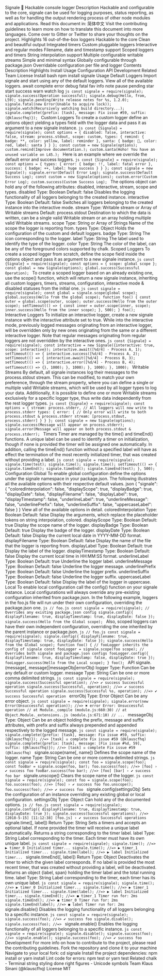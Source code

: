 Signale 👋 Hackable console logger Description Hackable and configurable to the core, signale can be used for logging purposes, status reporting, as well as for handling the output rendering process of other node modules and applications. Read this document in: 简体中文 Visit the contributing guidelines to learn more on how to translate this document into more languages. Come over to Gitter or Twitter to share your thoughts on the project. Highlights 16 out-of-the-box loggers Hackable to the core Clean and beautiful output Integrated timers Custom pluggable loggers Interactive and regular modes Filename, date and timestamp support Scoped loggers and timers String interpolation support Multiple configurable writable streams Simple and minimal syntax Globally configurable through package.json Overridable configuration per file and logger Contents Description Highlights Install Usage Configuration API Development Related Team License Install bash npm install signale Usage Default Loggers Import signale and start using any of the default loggers. View all of the available loggers. await complete error debug fatal fav info note pause pending star start success warn watch log ```js const signale = require(signale); signale.success(Operation successful); signale.debug(Hello, from, L59); signale.pending(Write release notes for %s, 1.2.0); signale.fatal(new Error(Unable to acquire lock)); signale.watch(Recursively watching build directory...); signale.complete({prefix: [task], message: Fix issue #59, suffix: (@klauscfhq)}); ``` Custom Loggers To create a custom logger define an options object yielding a types field with the logger data and pass it as argument to a new signale instance. ```js const {Signale} = require(signale); const options = { disabled: false, interactive: false, stream: process.stdout, scope: custom, types: { remind: { badge: **, color: yellow, label: reminder }, santa: { badge: 🎅, color: red, label: santa } } }; const custom = new Signale(options); custom.remind(Improve documentation.); custom.santa(Hoho! You have an unused variable on L45.); ``` Here is an example where we override the default error and success loggers. ```js const {Signale} = require(signale); const options = { types: { error: { badge: !!, label: fatal error }, success: { badge: ++, label: huge success } } }; const signale = new Signale(); signale.error(Default Error Log); signale.success(Default Success Log); const custom = new Signale(options); custom.error(Custom Error Log); custom.success(Custom Success Log); ``` The options object can hold any of the following attributes: disabled, interactive, stream, scope and types. disabled Type: Boolean Default: false Disables the logging functionality of all loggers belonging to the created instance. interactive Type: Boolean Default: false Switches all loggers belonging to the created instance into the interactive mode. stream Type: Writable stream or Array of Writable streams Default: process.stdout Destination to which the data is written, can be a single valid Writable stream or an array holding multiple valid Writable streams. scope Type: String or Array of Strings Name of the scope the logger is reporting from. types Type: Object Holds the configuration of the custom and default loggers. badge Type: String The icon corresponding to the logger. label Type: String The label used to identify the type of the logger. color Type: String The color of the label, can be any of the foreground colors supported by chalk. Scoped Loggers To create a scoped logger from scratch, define the scope field inside the options object and pass it as argument to a new signale instance. ```js const {Signale} = require(signale); const options = { scope: global scope }; const global = new Signale(options); global.success(Successful Operation); ``` To create a scoped logger based on an already existing one, use the scope() function, which will return a new signale instance, inheriting all custom loggers, timers, streams, configuration, interactive mode & disabled statuses from the initial one. ```js const signale = require(signale); const global = signale.scope(global scope); global.success(Hello from the global scope); function foo() { const outer = global.scope(outer, scope); outer.success(Hello from the outer scope); setTimeout(() => { const inner = outer.scope(inner, scope); inner.success(Hello from the inner scope); }, 500); } foo(); ``` Interactive Loggers To initialize an interactive logger, create a new signale instance with the interactive attribute set to true. While into the interactive mode, previously logged messages originating from an interactive logger, will be overridden only by new ones originating from the same or a different interactive logger. Note that regular messages originating from regular loggers are not overridden by the interactive ones. ```js const {Signale} = require(signale); const interactive = new Signale({interactive: true, scope: interactive}); interactive.await([%d/4] - Process A, 1); setTimeout(() => { interactive.success([%d/4] - Process A, 2); setTimeout(() => { interactive.await([%d/4] - Process B, 3); setTimeout(() => { interactive.error([%d/4] - Process B, 4); setTimeout(() => {}, 1000); }, 1000); }, 1000); }, 1000); ``` Writable Streams By default, all signale instances log their messages to the process.stdout stream. This can be modified, to match your own preference, through the stream property, where you can define a single or multiple valid Writable streams, which will be used by all logger types to log your data. Additionally, it is possible to define one or more Writable streams exclusively for a specific logger type, thus write data independently from the rest logger types. ```js const {Signale} = require(signale); const options = { stream: process.stderr, // All loggers will now write to process.stderr types: { error: { // Only error will write to both process.stdout & process.stderr stream: [process.stdout, process.stderr] } } }; const signale = new Signale(options); signale.success(Message will appear on process.stderr); signale.error(Message will appear on both process.stdout & process.stderr); ``` Timers Timer are managed by the time() and timeEnd() functions. A unique label can be used to identify a timer on initialization, though if none is provided the timer will be assigned one automatically. In addition, calling the timeEnd() function without a specified label will have as effect the termination of the most recently initialized timer, that was created without providing a label. ```js const signale = require(signale); signale.time(test); signale.time(); signale.time(); setTimeout(() => { signale.timeEnd(); signale.timeEnd(); signale.timeEnd(test); }, 500); ``` Configuration Global To enable global configuration define the options under the signale namespace in your package.json. The following illustrates all the available options with their respective default values. json { "signale": { "coloredInterpolation": false, "displayScope": true, "displayBadge": true, "displayDate": false, "displayFilename": false, "displayLabel": true, "displayTimestamp": false, "underlineLabel": true, "underlineMessage": false, "underlinePrefix": false, "underlineSuffix": false, "uppercaseLabel": false } } View all of the available options in detail. coloredInterpolation Type: Boolean Default: false Display the arguments, which replace the placeholder tokens on string interpolation, colored. displayScope Type: Boolean Default: true Display the scope name of the logger. displayBadge Type: Boolean Default: true Display the badge of the logger. displayDate Type: Boolean Default: false Display the current local date in YYYY-MM-DD format. displayFilename Type: Boolean Default: false Display the name of the file that the logger is reporting from. displayLabel Type: Boolean Default: true Display the label of the logger. displayTimestamp Type: Boolean Default: false Display the current local time in HH:MM:SS format. underlineLabel Type: Boolean Default: true Underline the logger label. underlineMessage Type: Boolean Default: false Underline the logger message. underlinePrefix Type: Boolean Default: false Underline the logger prefix. underlineSuffix Type: Boolean Default: false Underline the logger suffix. uppercaseLabel Type: Boolean Default: false Display the label of the logger in uppercase. Local To enable local configuration call the config() function on your signale instance. Local configurations will always override any pre-existing configuration inherited from package.json. In the following example, loggers in the foo.js file will run under their own configuration, overriding the package.json one. ```js // foo.js const signale = require(signale); // Overrides any existing package.json config signale.config({ displayFilename: true, displayTimestamp: true, displayDate: false }); signale.success(Hello from the Global scope); ``` Also, scoped loggers can have their own independent configuration, overriding the one inherited by the parent instance or package.json. ```js // foo.js const signale = require(signale); signale.config({ displayFilename: true, displayTimestamp: true, displayDate: false }); signale.success(Hello from the Global scope); function foo() { // fooLogger inherits the config of signale const fooLogger = signale.scope(foo scope); // Overrides both signale and package.json configs fooLogger.config({ displayFilename: true, displayTimestamp: false, displayDate: true }); fooLogger.success(Hello from the Local scope); } foo(); ``` API signale.<logger>(message[, message]|messageObj|errorObj) logger Type: Function Can be any default or custom logger. message Type: String Can be one or more comma delimited strings. ```js const signale = require(signale); signale.success(Successful operation); //=> ✔ success Successful operation signale.success(Successful, operation); //=> ✔ success Successful operation signale.success(Successful %s, operation); //=> ✔ success Successful operation ``` errorObj Type: Error Object Can be any error object. ```js const signale = require(signale); signale.error(new Error(Unsuccessful operation)); //=> ✖ error Error: Unsuccessful operation // at Module._compile (module.js:660:30) // at Object.Module._extensions..js (module.js:671:10) // ... ``` messageObj Type: Object Can be an object holding the prefix, message and suffix attributes, with prefix and suffix always prepended and appended respectively to the logged message. ```js const signale = require(signale); signale.complete({prefix: [task], message: Fix issue #59, suffix: (@klauscfhq)}); //=> [task] ☒ complete Fix issue #59 (@klauscfhq) signale.complete({prefix: [task], message: [Fix issue #%d, 59], suffix: (@klauscfhq)}); //=> [task] ☒ complete Fix issue #59 (@klauscfhq) ``` signale.scope(name[, name]) Defines the scope name of the logger. name Type: String Can be one or more comma delimited strings. ```js const signale = require(signale); const foo = signale.scope(foo); const fooBar = signale.scope(foo, bar); foo.success(foo); //=> [foo] › ✔ success foo fooBar.success(foo bar); //=> [foo] [bar] › ✔ success foo bar ``` signale.unscope() Clears the scope name of the logger. ```js const signale = require(signale); const foo = signale.scope(foo); foo.success(foo); //=> [foo] › ✔ success foo foo.unscope(); foo.success(foo); //=> ✔ success foo ``` signale.config(settingsObj) Sets the configuration of an instance overriding any existing global or local configuration. settingsObj Type: Object Can hold any of the documented options. ```js // foo.js const signale = require(signale); signale.config({ displayFilename: true, displayTimestamp: true, displayDate: true }); signale.success(Successful operations); //=> [2018-5-15] [11:12:38] [foo.js] › ✔ success Successful operations ``` signale.time([, label]) Return Type: String Sets a timers and accepts an optional label. If none provided the timer will receive a unique label automatically. Returns a string corresponding to the timer label. label Type: String Label corresponding to the timer. Each timer must have its own unique label. ```js const signale = require(signale); signale.time(); //=> ▶ timer_0 Initialized timer... signale.time(); //=> ▶ timer_1 Initialized timer... signale.time(label); //=> ▶ label Initialized timer... ``` signale.timeEnd([, label]) Return Type: Object Deactivates the timer to which the given label corresponds. If no label is provided the most recent timer, that was created without providing a label, will be deactivated. Returns an object {label, span} holding the timer label and the total running time. label Type: String Label corresponding to the timer, each timer has its own unique label. ```js const signale = require(signale); signale.time(); //=> ▶ timer_0 Initialized timer... signale.time(); //=> ▶ timer_1 Initialized timer... signale.time(label); //=> ▶ label Initialized timer... signale.timeEnd(); //=> ◼ timer_1 Timer run for: 2ms signale.timeEnd(); //=> ◼ timer_0 Timer run for: 2ms signale.timeEnd(label); //=> ◼ label Timer run for: 2ms ``` signale.disable() Disables the logging functionality of all loggers belonging to a specific instance. ```js const signale = require(signale); signale.success(foo); //=> ✔ success foo signale.disable(); signale.success(foo); //=> ``` signale.enable() Enables the logging functionality of all loggers belonging to a specific instance. ```js const signale = require(signale); signale.disable(); signale.success(foo); //=> signale.enable(); signale.success(foo); //=> ✔ success foo ``` Development For more info on how to contribute to the project, please read the contributing guidelines. Fork the repository and clone it to your machine Navigate to your local fork: cd signale Install the project dependencies: npm install or yarn install Lint code for errors: npm test or yarn test Related chalk - Terminal string styling done right figures - Unicode symbols Team Klaus Sinani (@klauscfhq) License MIT
